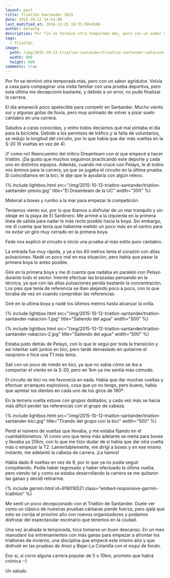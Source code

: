 ```yaml
---
layout: post
title: Triatlón Santander 2015
date: 2015-10-12 14:54:00
last_modified_at: 2016-12-25 19:35:00+0100
author: dalanzg
description: Por fin se terminó otra temporada más, pero con un sabor agridulce. Volvía a casa para compaginar una visita familiar con una prueba deportiva, pero esta última me decepcionó bastante, y debido a un error, no pude finalizar la carrera.
tags:
  - Triatlón
image:
  path: /img/2015-10-12-triatlon-santander/triatlon-santander-natacion-1.jpg
  width: 900
  height: 600
comments: true
---
```


Por fin se terminó otra temporada más, pero con un sabor agridulce. Volvía a casa para compaginar una visita familiar con una prueba deportiva, pero esta última me decepcionó bastante, y debido a un error, no pude finalizar la carrera.

El día amaneció poco apetecible para competir en Santander. Mucho viento sur y algunas gotas de lluvia, pero muy animado de volver a pisar suelo cántabro en una carrera.

Saludos a caras conocidas, y entro todos decíamos qué mal pintaba el día para la bicicleta. Debido a los permisos de tráfico y la falta de voluntarios, se redujo la longitud del circuito, por lo que había que dar más vueltas en la S-20 (9 vueltas en vez de 4).

¡Y como no! Reencuentro del mítico Dreamteam con el que empecé a hacer triatlón. ¡Da gusto que muchos seguimos practicando este deporte y cada uno en distintos equipos. Además, cuando me crucé con Pelayo, le di todos mis ánimos para la carrera, ya que se jugaba el circuito en la última prueba. Si coincidíamos en la bici, le dije que le ayudaría con algún relevo.

{% include lightbox.html src="/img/2015-10-12-triatlon-santander/triatlon-santander-previo.jpg" title="El Dreamteam de la UC" width="300" %}

Material a boxes y rumbo a la mar para empezar la competición.

Teníamos viento sur, por lo que íbamos a disfrutar de un mar tranquilo y sin oleaje en la playa de El Sardinero. Me arrimé a la izquierda en la primera línea de salida para nadar lo más recto posible hacia la boya. Sin embargo, me di cuenta que tenía que haberme metido un poco más en el centro para no evitar un giro muy cerrado en la primera boya.

Fede nos explicó el circuito e inició una prueba al más estilo puro cántabro.

La entrada fue muy rápida, y ya a los 60 metros tenía el corazón con altas pulsaciones. Nadé un poco mal en esa situación, pero había que pasar la primera boya lo antes posible.

Giré en la primera boya y me di cuenta que nadaba en paralelo con Pelayo durante todo el sector. Intenté efectuar las brazadas pensando en la técnica, ya que con las altas pulsaciones perdía bastante la concentración. Los pies que tenía de referencia se iban alejando poco a poco, con lo que tocaba de vez en cuando comprobar las referencias.

Giré en la ultima boya y nadé los últimos metros hasta alcanzar la orilla.

{% include lightbox.html src="/img/2015-10-12-triatlon-santander/triatlon-santander-natacion-1.jpg" title="Saliendo del agua" width="500" %}

{% include lightbox.html src="/img/2015-10-12-triatlon-santander/triatlon-santander-natacion-2.jpg" title="Saliendo del agua" width="500" %}

Estaba justo detrás de Pelayo, con lo que le seguí por toda la transición y así intentar salir juntos en bici, pero tardé demasiado en quitarme el neopreno e hice una T1 más lenta.

Salí con un poco de miedo en bici, ya que no sabía cómo se iba a comportar el viento en la S-20, pero en 1km ya me sentía más cómodo.

El circuito de bici no me favorecía en nada. Había que dar muchas vueltas y efectuar arranques explosivos, cosa que yo no tengo, pero bueno, había que apretar los dientes en cada uno de los giros de 180º.

En la tercera vuelta estuve con grupos doblados, y cada vez más se hacia más difícil perder las referencias con el grupo de cabeza.

{% include lightbox.html src="/img/2015-10-12-triatlon-santander/triatlon-santander-bici.jpg" title="Tirando del grupo con la bici" width="500" %}

Perdí el número de vueltas que llevaba, y me estaba fijando en el cuentakilómetros. Vi como uno que tenía más adelante se metía para boxes y llevaba ya 20km, con lo que me hizo dudar de si había que dar otra vuelta más o empezar la T2. Lamentablemente, me dirigí a boxes y en ese mismo instante, me adelantó la cabeza de carrera. ¡La liamos!

Había dado 8 vueltas en vez de 9, por lo que ya no podía seguir compitiendo. Podía haber regresado y haber efectuado la última vuelta, pero viendo tal y como se estaba desarrollando la carrera se me quitaron las ganas y decidí retirarme.

{% include garmin.html id=918016521 class="embed-responsive-garmin-triathlon" %}

Me sentí un poco decepcionado con el Triatlón de Santander. Duele ver como un clásico de nuestras pruebas cántaras pierde fuerza, pero ojalá que esto se corrija el próximo año con nuevos organizadores y podamos disfrutar del espectacular escenario que tenemos en la ciudad.

Una vez acabada la temporada, toca tomarse un buen descanso. En un mes reanudaré los entrenamientos con más ganas para empezar a afrontar los triatlones de invierno, una disciplina que empecé este mismo año y que disfruté en las pruebas de Ansó y Bejar-La Colanilla con el esquí de fondo.

Eso sí, si corro alguna carrera popular de 5 o 10km, prometo que habrá crónica :-)

Un saludo

